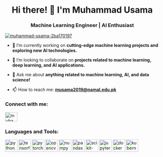 <h1 align="center">Hi there! 👋 I'm Muhammad Usama</h1>
<h3 align="center">Machine Learning Engineer | AI Enthusiast</h3>

<p align="left"> <a href="https://www.linkedin.com/in/muhammad-usama-2ba170197" target="blank"><img src="https://img.shields.io/twitter/follow/muhammad-usama-2ba170197?logo=linkedin&style=for-the-badge" alt="muhammad-usama-2ba170197" /></a> </p>

- 🌱 I’m currently working on **cutting-edge machine learning projects and exploring new AI technologies.**

- 👯 I’m looking to collaborate on **projects related to machine learning, deep learning, and AI applications.**

- 💬 Ask me about **anything related to machine learning, AI, and data science!**

- 📫 How to reach me: **musama2019@namal.edu.pk**

<h3 align="left">Connect with me:</h3>
<p align="left">
<a href="https://www.linkedin.com/in/muhammad-usama-2ba170197" target="blank"><img align="center" src="https://raw.githubusercontent.com/rahuldkjain/github-profile-readme-generator/master/src/images/icons/Social/linked-in-alt.svg" alt="muhammad-usama-2ba170197" height="30" width="40" /></a>
</p>

<h3 align="left">Languages and Tools:</h3>
<p align="left"> 
    <img src="https://www.vectorlogo.zone/logos/python/python-icon.svg" alt="python" width="40" height="40"/> 
    <img src="https://www.vectorlogo.zone/logos/tensorflow/tensorflow-icon.svg" alt="tensorflow" width="40" height="40"/> 
    <img src="https://www.vectorlogo.zone/logos/pytorch/pytorch-icon.svg" alt="pytorch" width="40" height="40"/> 
    <img src="https://www.vectorlogo.zone/logos/opencv/opencv-icon.svg" alt="opencv" width="40" height="40"/> 
    <img src="https://www.vectorlogo.zone/logos/numpy/numpy-icon.svg" alt="numpy" width="40" height="40"/> 
    <img src="https://www.vectorlogo.zone/logos/pandas/pandas-icon.svg" alt="pandas" width="40" height="40"/> 
    <img src="https://www.vectorlogo.zone/logos/scikit-learn/scikit-learn-icon.svg" alt="scikit-learn" width="40" height="40"/> 
    <img src="https://www.vectorlogo.zone/logos/jupyter/jupyter-icon.svg" alt="jupyter" width="40" height="40"/> 
    <img src="https://www.vectorlogo.zone/logos/docker/docker-icon.svg" alt="docker" width="40" height="40"/> 
    <img src="https://www.vectorlogo.zone/logos/kubernetes/kubernetes-icon.svg" alt="kubernetes" width="40" height="40"/> 
</p>
